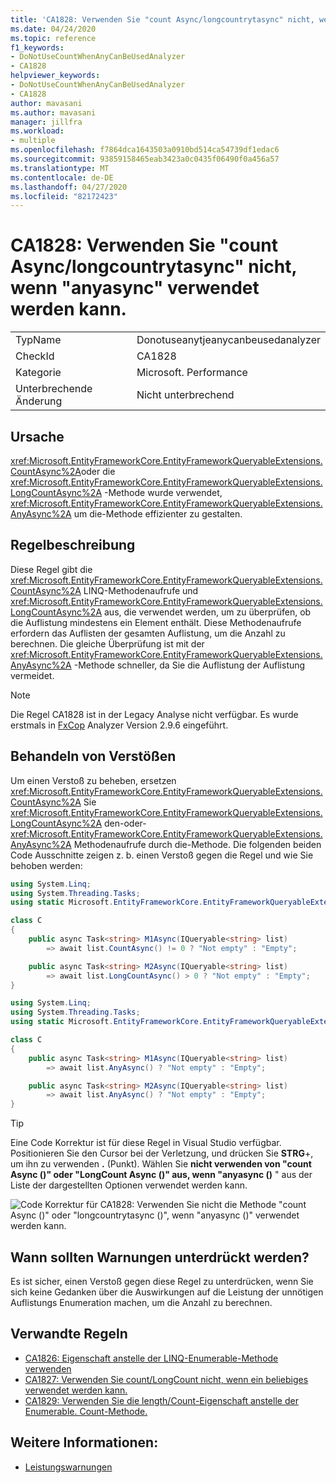 ```yaml
---
title: 'CA1828: Verwenden Sie "count Async/longcountrytasync" nicht, wenn "anyasync" verwendet werden kann.'
ms.date: 04/24/2020
ms.topic: reference
f1_keywords:
- DoNotUseCountWhenAnyCanBeUsedAnalyzer
- CA1828
helpviewer_keywords:
- DoNotUseCountWhenAnyCanBeUsedAnalyzer
- CA1828
author: mavasani
ms.author: mavasani
manager: jillfra
ms.workload:
- multiple
ms.openlocfilehash: f7864dca1643503a0910bd514ca54739df1edac6
ms.sourcegitcommit: 93859158465eab3423a0c0435f06490f0a456a57
ms.translationtype: MT
ms.contentlocale: de-DE
ms.lasthandoff: 04/27/2020
ms.locfileid: "82172423"
---
```

# <a name="ca1828-do-not-use-countasynclongcountasync-when-anyasync-can-be-used"></a>CA1828: Verwenden Sie "count Async/longcountrytasync" nicht, wenn "anyasync" verwendet werden kann.

|||
|-|-|
|TypName|Donotuseanytjeanycanbeusedanalyzer|
|CheckId|CA1828|
|Kategorie|Microsoft. Performance|
|Unterbrechende Änderung|Nicht unterbrechend|

## <a name="cause"></a>Ursache

<xref:Microsoft.EntityFrameworkCore.EntityFrameworkQueryableExtensions.CountAsync%2A>oder die <xref:Microsoft.EntityFrameworkCore.EntityFrameworkQueryableExtensions.LongCountAsync%2A> -Methode wurde verwendet, <xref:Microsoft.EntityFrameworkCore.EntityFrameworkQueryableExtensions.AnyAsync%2A> um die-Methode effizienter zu gestalten.

## <a name="rule-description"></a>Regelbeschreibung

Diese Regel gibt die <xref:Microsoft.EntityFrameworkCore.EntityFrameworkQueryableExtensions.CountAsync%2A> LINQ-Methodenaufrufe und <xref:Microsoft.EntityFrameworkCore.EntityFrameworkQueryableExtensions.LongCountAsync%2A> aus, die verwendet werden, um zu überprüfen, ob die Auflistung mindestens ein Element enthält. Diese Methodenaufrufe erfordern das Auflisten der gesamten Auflistung, um die Anzahl zu berechnen. Die gleiche Überprüfung ist mit der <xref:Microsoft.EntityFrameworkCore.EntityFrameworkQueryableExtensions.AnyAsync%2A> -Methode schneller, da Sie die Auflistung der Auflistung vermeidet.

> [!NOTE]
> Die Regel CA1828 ist in der Legacy Analyse nicht verfügbar. Es wurde erstmals in [FxCop](https://www.nuget.org/packages/Microsoft.CodeAnalysis.FxCopAnalyzers) Analyzer Version 2.9.6 eingeführt.

## <a name="how-to-fix-violations"></a>Behandeln von Verstößen

Um einen Verstoß zu beheben, ersetzen <xref:Microsoft.EntityFrameworkCore.EntityFrameworkQueryableExtensions.CountAsync%2A> Sie <xref:Microsoft.EntityFrameworkCore.EntityFrameworkQueryableExtensions.LongCountAsync%2A> den-oder- <xref:Microsoft.EntityFrameworkCore.EntityFrameworkQueryableExtensions.AnyAsync%2A> Methodenaufrufe durch die-Methode. Die folgenden beiden Code Ausschnitte zeigen z. b. einen Verstoß gegen die Regel und wie Sie behoben werden:

```csharp
using System.Linq;
using System.Threading.Tasks;
using static Microsoft.EntityFrameworkCore.EntityFrameworkQueryableExtensions;

class C
{
    public async Task<string> M1Async(IQueryable<string> list)
        => await list.CountAsync() != 0 ? "Not empty" : "Empty";

    public async Task<string> M2Async(IQueryable<string> list)
        => await list.LongCountAsync() > 0 ? "Not empty" : "Empty";
}
```


```csharp
using System.Linq;
using System.Threading.Tasks;
using static Microsoft.EntityFrameworkCore.EntityFrameworkQueryableExtensions;

class C
{
    public async Task<string> M1Async(IQueryable<string> list)
        => await list.AnyAsync() ? "Not empty" : "Empty";

    public async Task<string> M2Async(IQueryable<string> list)
        => await list.AnyAsync() ? "Not empty" : "Empty";
}
```

> [!TIP]
> Eine Code Korrektur ist für diese Regel in Visual Studio verfügbar. Positionieren Sie den Cursor bei der Verletzung, und drücken Sie **STRG**+, um ihn zu verwenden **.** (Punkt). Wählen Sie **nicht verwenden von "count Async ()" oder "LongCount Async ()" aus, wenn "anyasync ()** " aus der Liste der dargestellten Optionen verwendet werden kann.
>
> ![Code Korrektur für CA1828: Verwenden Sie nicht die Methode "count Async ()" oder "longcountrytasync ()", wenn "anyasync ()" verwendet werden kann.](media/ca1828-codefix.png)

## <a name="when-to-suppress-warnings"></a>Wann sollten Warnungen unterdrückt werden?

Es ist sicher, einen Verstoß gegen diese Regel zu unterdrücken, wenn Sie sich keine Gedanken über die Auswirkungen auf die Leistung der unnötigen Auflistungs Enumeration machen, um die Anzahl zu berechnen.

## <a name="related-rules"></a>Verwandte Regeln

- [CA1826: Eigenschaft anstelle der LINQ-Enumerable-Methode verwenden](ca1826.md)
- [CA1827: Verwenden Sie count/LongCount nicht, wenn ein beliebiges verwendet werden kann.](ca1827.md)
- [CA1829: Verwenden Sie die length/Count-Eigenschaft anstelle der Enumerable. Count-Methode.](ca1829.md)

## <a name="see-also"></a>Weitere Informationen:

- [Leistungswarnungen](../code-quality/performance-warnings.md)
